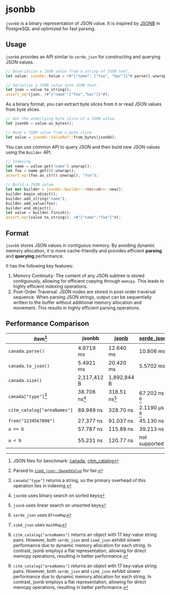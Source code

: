 # jsonbb

`jsonbb` is a binary representation of JSON value. It is inspired by [JSONB](https://www.postgresql.org/docs/current/datatype-json.html) in PostgreSQL and optimized for fast parsing.

## Usage

`jsonbb` provides an API similar to `serde_json` for constructing and querying JSON values.

```rust
// Deserialize a JSON value from a string of JSON text.
let value: jsonbb::Value = r#"{"name": ["foo", "bar"]}"#.parse().unwrap();

// Serialize a JSON value into JSON text.
let json = value.to_string();
assert_eq!(json, r#"{"name":["foo","bar"]}"#);
```

As a binary format, you can extract byte slices from it or read JSON values from byte slices.

```rust
// Get the underlying byte slice of a JSON value.
let jsonbb = value.as_bytes();

// Read a JSON value from a byte slice.
let value = jsonbb::ValueRef::from_bytes(jsonbb);
```

You can use common API to query JSON and then build new JSON values using the `Builder` API.

```rust
// Indexing
let name = value.get("name").unwrap();
let foo = name.get(0).unwrap();
assert_eq!(foo.as_str().unwrap(), "foo");

// Build a JSON value.
let mut builder = jsonbb::Builder::<Vec<u8>>::new();
builder.begin_object();
builder.add_string("name");
builder.add_value(foo);
builder.end_object();
let value = builder.finish();
assert_eq!(value.to_string(), r#"{"name":"foo"}"#);
```

## Format

`jsonbb` stores JSON values in contiguous memory. By avoiding dynamic memory allocation, it is more cache-friendly and provides efficient **parsing** and **querying** performance.

It has the following key features:

1. Memory Continuity: The content of any JSON subtree is stored contiguously, allowing for efficient copying through `memcpy`. This leads to highly efficient indexing operations.
2. Post-Order Traversal: JSON nodes are stored in post-order traversal sequence. When parsing JSON strings, output can be sequentially written to the buffer without additional memory allocation and movement. This results in highly efficient parsing operations.

## Performance Comparison

| item[^0]                    | jsonbb    | [jsonb]   | [serde_json]   | [simd_json]    |
| --------------------------- | --------- | --------- | -------------- | -------------- |
| `canada.parse()`            | 4.9719 ms | 12.640 ms | 10.806 ms      | 6.0767 ms [^1] |
| `canada.to_json()`          | 5.4921 ms | 20.420 ms | 5.5702 ms      | 3.0548 ms      |
| `canada.size()`             | 2,117,412 B | 1,892,844 B |            |                |
| `canada["type"]`[^2]        | 38.706 ns[^2.1] | 316.51 ns[^2.2] | 67.202 ns [^2.3] | 27.102 ns [^2.4] |
| `citm_catalog["areaNames"]` | 89.949 ns | 328.70 ns | 2.1190 µs [^3] | 1.9012 µs [^3] |
| `from("1234567890")`        | 27.377 ns | 91.037 ns | 45.130 ns      | 21.513 ns      |
| `a == b`                    | 57.787 ns | 115.89 ns | 39.213 ns      | 41.675 ns      |
| `a < b`                     | 55.231 ns | 120.77 ns | not supported  | not supported  |

[jsonb]: https://docs.rs/jsonb/0.3.0/jsonb/
[serde_json]: https://docs.rs/serde_json/1.0.107/serde_json/
[simd_json]: https://docs.rs/simd-json/0.12.0/simd_json/

[^0]: JSON files for benchmark: [canada](https://github.com/datafuselabs/jsonb/blob/6b3f03effc08e1ca3cad69199e4cb1398e482757/data/canada.json), [citm_catalog](https://github.com/datafuselabs/jsonb/blob/6b3f03effc08e1ca3cad69199e4cb1398e482757/data/citm_catalog.json)

[^1]: Parsed to [`simd_json::OwnedValue`](https://docs.rs/simd-json/0.12.0/simd_json/value/owned/enum.Value.html) for fair.

[^2]: `canada["type"]` returns a string, so the primary overhead of this operation lies in indexing.

[^2.1]: `jsonbb` uses binary search on sorted keys
[^2.2]: `jsonb` uses linear search on unsorted keys
[^2.3]: `serde_json` uses `BTreeMap`
[^2.4]: `simd_json` uses `HashMap`

[^3]: `citm_catalog["areaNames"]` returns an object with 17 key-value string pairs. However, both `serde_json` and `simd_json` exhibit slower performance due to dynamic memory allocation for each string. In contrast, jsonb employs a flat representation, allowing for direct memcpy operations, resulting in better performance.
